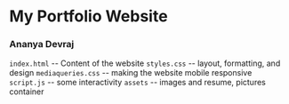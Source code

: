 # My Portfolio Website 
### Ananya Devraj
`index.html` -- Content of the website
`styles.css` -- layout, formatting, and design
`mediaqueries.css` -- making the website mobile responsive 
`script.js` -- some interactivity 
`assets` -- images and resume, pictures container 

